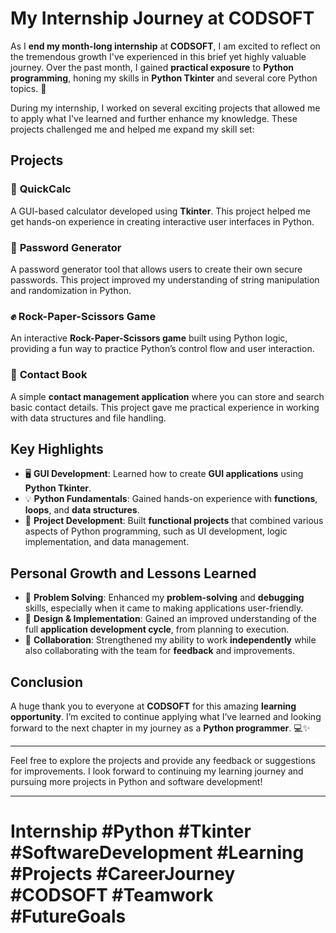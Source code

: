 # My Internship Journey at CODSOFT

As I **end my month-long internship** at **CODSOFT**, I am excited to reflect on the tremendous growth I've experienced in this brief yet highly valuable journey. Over the past month, I gained **practical exposure** to **Python programming**, honing my skills in **Python Tkinter** and several core Python topics. 🚀

During my internship, I worked on several exciting projects that allowed me to apply what I've learned and further enhance my knowledge. These projects challenged me and helped me expand my skill set:

## Projects

### 🧮 **QuickCalc**
A GUI-based calculator developed using **Tkinter**. This project helped me get hands-on experience in creating interactive user interfaces in Python.

### 🔑 **Password Generator**
A password generator tool that allows users to create their own secure passwords. This project improved my understanding of string manipulation and randomization in Python.

### ✊ **Rock-Paper-Scissors Game**
An interactive **Rock-Paper-Scissors game** built using Python logic, providing a fun way to practice Python’s control flow and user interaction.

### 📱 **Contact Book**
A simple **contact management application** where you can store and search basic contact details. This project gave me practical experience in working with data structures and file handling.

## Key Highlights

- 🖥️ **GUI Development**: Learned how to create **GUI applications** using **Python Tkinter**.
- 💡 **Python Fundamentals**: Gained hands-on experience with **functions**, **loops**, and **data structures**.
- 🔧 **Project Development**: Built **functional projects** that combined various aspects of Python programming, such as UI development, logic implementation, and data management.

## Personal Growth and Lessons Learned

- 🧠 **Problem Solving**: Enhanced my **problem-solving** and **debugging** skills, especially when it came to making applications user-friendly.
- 📐 **Design & Implementation**: Gained an improved understanding of the full **application development cycle**, from planning to execution.
- 🤝 **Collaboration**: Strengthened my ability to work **independently** while also collaborating with the team for **feedback** and improvements.

## Conclusion

A huge thank you to everyone at **CODSOFT** for this amazing **learning opportunity**. I’m excited to continue applying what I’ve learned and looking forward to the next chapter in my journey as a **Python programmer**. 💻✨

---

Feel free to explore the projects and provide any feedback or suggestions for improvements. I look forward to continuing my learning journey and pursuing more projects in Python and software development!

---

# Internship #Python #Tkinter #SoftwareDevelopment #Learning #Projects #CareerJourney #CODSOFT #Teamwork #FutureGoals
